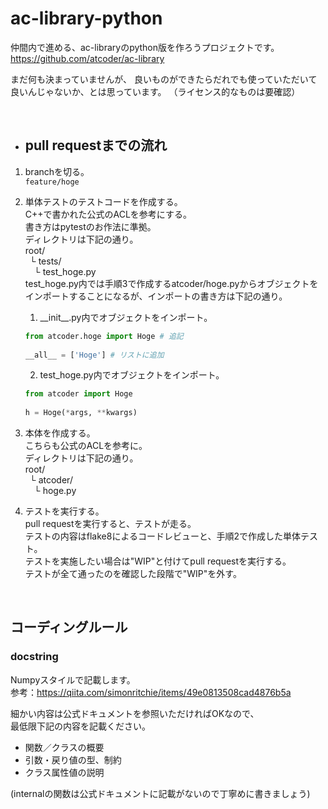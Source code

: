 # ac-library-python
仲間内で進める、ac-libraryのpython版を作ろうプロジェクトです。
https://github.com/atcoder/ac-library

まだ何も決まっていませんが、
良いものができたらだれでも使っていただいて良いんじゃないか、とは思っています。
（ライセンス的なものは要確認）

<br>

- ## pull requestまでの流れ
1. branchを切る。  
  `feature/hoge`

2. 単体テストのテストコードを作成する。  
  C++で書かれた公式のACLを参考にする。  
  書き方はpytestのお作法に準拠。  
  ディレクトリは下記の通り。  
  root/  
  &ensp;└ tests/  
  &ensp;&ensp;└ test_hoge.py  
  test_hoge.py内では手順3で作成するatcoder/hoge.pyからオブジェクトをインポートすることになるが、インポートの書き方は下記の通り。
    1. \_\_init\_\_.py内でオブジェクトをインポート。
    ```python
    from atcoder.hoge import Hoge # 追記
      
    __all__ = ['Hoge'] # リストに追加
    ```
    2. test_hoge.py内でオブジェクトをインポート。
    ```python
    from atcoder import Hoge
      
    h = Hoge(*args, **kwargs)
    ```

3. 本体を作成する。  
  こちらも公式のACLを参考に。  
  ディレクトリは下記の通り。  
  root/  
  &ensp;└ atcoder/  
  &ensp;&ensp;└ hoge.py  

4. テストを実行する。  
  pull requestを実行すると、テストが走る。  
  テストの内容はflake8によるコードレビューと、手順2で作成した単体テスト。  
  テストを実施したい場合は"WIP"と付けてpull requestを実行する。  
  テストが全て通ったのを確認した段階で"WIP"を外す。

<br>

## コーディングルール
### docstring
Numpyスタイルで記載します。  
参考：https://qiita.com/simonritchie/items/49e0813508cad4876b5a

細かい内容は公式ドキュメントを参照いただければOKなので、  
最低限下記の内容を記載ください。
- 関数／クラスの概要
- 引数・戻り値の型、制約
- クラス属性値の説明  

(internalの関数は公式ドキュメントに記載がないので丁寧めに書きましょう)